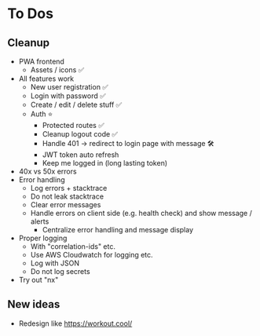 # To Dos

## Cleanup

- PWA frontend
  - Assets / icons ✅
- All features work
  - New user registration ✅
  - Login with password ✅
  - Create / edit / delete stuff ✅
  - Auth ⭐
    - Protected routes ✅
    - Cleanup logout code ✅
    - Handle 401 -> redirect to login page with message 🛠️
    - JWT token auto refresh
    - Keep me logged in (long lasting token)
- 40x vs 50x errors
- Error handling
  - Log errors + stacktrace
  - Do not leak stacktrace
  - Clear error messages
  - Handle errors on client side (e.g. health check) and show message / alerts
    - Centralize error handling and message display
- Proper logging
  - With "correlation-ids" etc.
  - Use AWS Cloudwatch for logging etc.
  - Log with JSON
  - Do not log secrets
- Try out "nx"

## New ideas

- Redesign like https://workout.cool/

